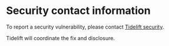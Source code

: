 # Security contact information

To report a security vulnerability, please contact [Tidelift security](https://tidelift.com/security).

Tidelift will coordinate the fix and disclosure.
